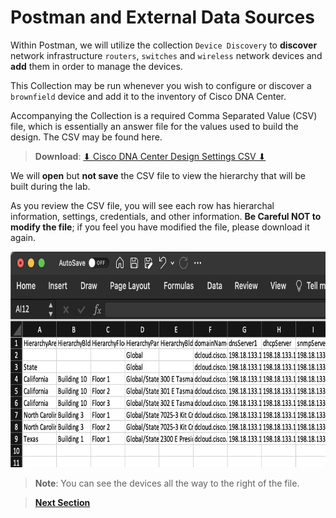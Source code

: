 # Postman and External Data Sources

Within Postman, we will utilize the collection `Device Discovery` to **discover** network infrastructure `routers`, `switches` and `wireless` network devices and **add** them in order to manage the devices. 

This Collection may be run whenever you wish to configure or discover a `brownfield` device and add it to the inventory of Cisco DNA Center. 

Accompanying the Collection is a required Comma Separated Value (CSV) file, which is essentially an answer file for the values used to build the design. The CSV may be found here.

> **Download**: <a href="https://minhaskamal.github.io/DownGit/#/home?url=https://github.com/kebaldwi/DNAC-TEMPLATES/tree/master/LABS/LAB-I-Rest-API-Orchestration/csv/DNAC-Design-Settings.csv" target="_blank">⬇︎ Cisco DNA Center Design Settings CSV ⬇︎ </a>

We will **open** but **not save** the CSV file to view the hierarchy that will be built during the lab. 

As you review the CSV file, you will see each row has hierarchal information, settings, credentials, and other information. **Be Careful NOT to modify the file**; if you feel you have modified the file, please download it again.

<p align="center"><img src="./images/csv.png" width="800" height="345"></p>

> **Note**: You can see the devices all the way to the right of the file.

> [**Next Section**](./dnac-3-discovery/03-deploy.md)
